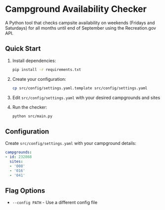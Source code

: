 # Campground Availability Checker

A Python tool that checks campsite availability on weekends (Fridays and Saturdays) for all months until end of September using the Recreation.gov API.

## Quick Start

1. Install dependencies:
   ```bash
   pip install -r requirements.txt
   ```

2. Create your configuration:
   ```bash
   cp src/config/settings.yaml.template src/config/settings.yaml
   ```

3. Edit `src/config/settings.yaml` with your desired campgrounds and sites

4. Run the checker:
   ```bash
   python src/main.py
   ```

## Configuration

Create `src/config/settings.yaml` with your campground details:

```yaml
campgrounds:
- id: 232868
  sites: 
  - '008'
  - '016'
  - '041'
```

## Flag Options

- `--config PATH` - Use a different config file
